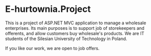# E-hurtownia.Project

This is a project of ASP.NET MVC application to manage a wholesale enterprises. 
Its main purposes is to support job of storekeepers and offerents, and allow customers buy wholesale's products.
We are IT students of the Silesian University of Technology in Poland.

If you like our work, we are open to job offers.

